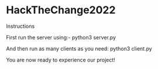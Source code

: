# HackTheChange2022
Instructions

First run the server using:-
python3 server.py

And then run as many clients as you need: 
python3 client.py

You are now ready to experience our project!
